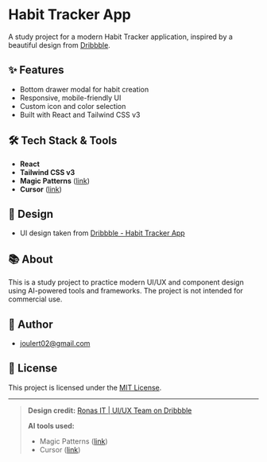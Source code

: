 # Habit Tracker App

A study project for a modern Habit Tracker application, inspired by a beautiful design from [Dribbble](https://dribbble.com/shots/25606751-Habit-Tracker-App).

## ✨ Features
- Bottom drawer modal for habit creation
- Responsive, mobile-friendly UI
- Custom icon and color selection
- Built with React and Tailwind CSS v3

## 🛠️ Tech Stack & Tools
- **React**
- **Tailwind CSS v3**
- **Magic Patterns** ([link](https://www.magicpatterns.com/c/tpgdsbanfitmeyheki7izl))
- **Cursor** ([link](https://arc.net/l/quote/uiktmlzk))

## 🎨 Design
- UI design taken from [Dribbble - Habit Tracker App](https://dribbble.com/shots/25606751-Habit-Tracker-App)

## 📚 About
This is a study project to practice modern UI/UX and component design using AI-powered tools and frameworks. The project is not intended for commercial use.

## 👤 Author
- joulert02@gmail.com

## 📄 License
This project is licensed under the [MIT License](LICENSE).

---

> **Design credit:** [Ronas IT | UI/UX Team on Dribbble](https://dribbble.com/shots/25606751-Habit-Tracker-App)
> 
> **AI tools used:**
> - Magic Patterns ([link](https://www.magicpatterns.com/c/tpgdsbanfitmeyheki7izl))
> - Cursor ([link](https://arc.net/l/quote/uiktmlzk))
